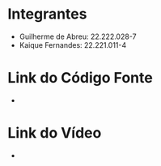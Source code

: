 # Integrantes

- Guilherme de Abreu: 22.222.028-7
- Kaique Fernandes: 22.221.011-4

# Link do Código Fonte

-

# Link do Vídeo

- 
